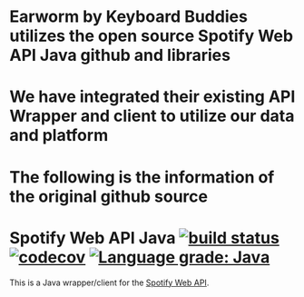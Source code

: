 # Earworm by Keyboard Buddies utilizes the open source Spotify Web API Java github and libraries
# We have integrated their existing API Wrapper and client to utilize our data and platform

# The following is the information of the original github source 
Spotify Web API Java [![build status](https://github.com/spotify-web-api-java/spotify-web-api-java/workflows/maven/badge.svg)](https://github.com/spotify-web-api-java/spotify-web-api-java/actions?query=workflow%3A%22maven%22 "build status") [![codecov](https://codecov.io/gh/spotify-web-api-java/spotify-web-api-java/branch/develop/graph/badge.svg)](https://codecov.io/gh/spotify-web-api-java/spotify-web-api-java) [![Language grade: Java](https://img.shields.io/lgtm/grade/java/g/spotify-web-api-java/spotify-web-api-java.svg?logo=lgtm&logoWidth=18)](https://lgtm.com/projects/g/spotify-web-api-java/spotify-web-api-java/context:java)
====================

This is a Java wrapper/client for the [Spotify Web API](https://developer.spotify.com/web-api/).
